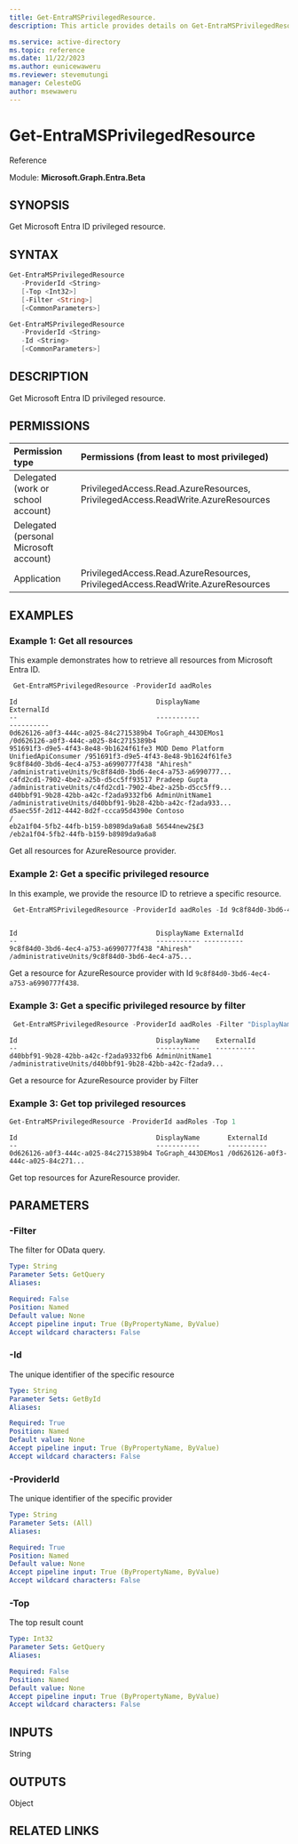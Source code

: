 ```yaml
---
title: Get-EntraMSPrivilegedResource.
description: This article provides details on Get-EntraMSPrivilegedResource command.

ms.service: active-directory
ms.topic: reference
ms.date: 11/22/2023
ms.author: eunicewaweru
ms.reviewer: stevemutungi
manager: CelesteDG
author: msewaweru
---
```


# Get-EntraMSPrivilegedResource

Reference

Module: **Microsoft.Graph.Entra.Beta**

## SYNOPSIS

Get Microsoft Entra ID privileged resource.

## SYNTAX

```powershell
Get-EntraMSPrivilegedResource
   -ProviderId <String>
   [-Top <Int32>]
   [-Filter <String>]
   [<CommonParameters>]
```

```powershell
Get-EntraMSPrivilegedResource
   -ProviderId <String>
   -Id <String>
   [<CommonParameters>]
```

## DESCRIPTION  
  
Get Microsoft Entra ID privileged resource.

## PERMISSIONS

|Permission type      | Permissions (from least to most privileged)              |
|:--------------------|:---------------------------------------------------------|
|Delegated (work or school account) | PrivilegedAccess.Read.AzureResources, PrivilegedAccess.ReadWrite.AzureResources    |
|Delegated (personal Microsoft account) |     |
|Application | PrivilegedAccess.Read.AzureResources, PrivilegedAccess.ReadWrite.AzureResources |

## EXAMPLES

### Example 1: Get all resources

This example demonstrates how to retrieve all resources from Microsoft Entra ID.

```powershell
 Get-EntraMSPrivilegedResource -ProviderId aadRoles
```

```Output
Id                                   DisplayName                          ExternalId
--                                   -----------                          ----------
0d626126-a0f3-444c-a025-84c2715389b4 ToGraph_443DEMos1                    /0d626126-a0f3-444c-a025-84c2715389b4
951691f3-d9e5-4f43-8e48-9b1624f61fe3 MOD Demo Platform UnifiedApiConsumer /951691f3-d9e5-4f43-8e48-9b1624f61fe3
9c8f84d0-3bd6-4ec4-a753-a6990777f438 "Ahiresh"                            /administrativeUnits/9c8f84d0-3bd6-4ec4-a753-a6990777...
c4fd2cd1-7902-4be2-a25b-d5cc5ff93517 Pradeep Gupta                        /administrativeUnits/c4fd2cd1-7902-4be2-a25b-d5cc5ff9...
d40bbf91-9b28-42bb-a42c-f2ada9332fb6 AdminUnitName1                       /administrativeUnits/d40bbf91-9b28-42bb-a42c-f2ada933...
d5aec55f-2d12-4442-8d2f-ccca95d4390e Contoso                              /
eb2a1f04-5fb2-44fb-b159-b8989da9a6a8 56544new2$£3                         /eb2a1f04-5fb2-44fb-b159-b8989da9a6a8
```

Get all resources for AzureResource provider.

### Example 2: Get a specific privileged resource

In this example, we provide the resource ID to retrieve a specific resource.

```powershell
 Get-EntraMSPrivilegedResource -ProviderId aadRoles -Id 9c8f84d0-3bd6-4ec4-a753-a6990777f438
```

```Output

Id                                   DisplayName ExternalId
--                                   ----------- ----------
9c8f84d0-3bd6-4ec4-a753-a6990777f438 "Ahiresh"   /administrativeUnits/9c8f84d0-3bd6-4ec4-a75...
```

Get a resource for AzureResource provider with Id `9c8f84d0-3bd6-4ec4-a753-a6990777f438`.

### Example 3: Get a specific privileged resource by filter

```powershell
 Get-EntraMSPrivilegedResource -ProviderId aadRoles -Filter "DisplayName eq 'AdminUnitName1'"
```

```Output
Id                                   DisplayName    ExternalId
--                                   -----------    ----------
d40bbf91-9b28-42bb-a42c-f2ada9332fb6 AdminUnitName1 /administrativeUnits/d40bbf91-9b28-42bb-a42c-f2ada9...
```

Get a resource for AzureResource provider by Filter

### Example 3: Get top privileged resources

```powershell
Get-EntraMSPrivilegedResource -ProviderId aadRoles -Top 1
```

```output
Id                                   DisplayName       ExternalId
--                                   -----------       ----------
0d626126-a0f3-444c-a025-84c2715389b4 ToGraph_443DEMos1 /0d626126-a0f3-444c-a025-84c271...
```

Get top resources for AzureResource provider.

## PARAMETERS

### -Filter

The filter for OData query.

```yaml
Type: String
Parameter Sets: GetQuery
Aliases:

Required: False
Position: Named
Default value: None
Accept pipeline input: True (ByPropertyName, ByValue)
Accept wildcard characters: False
```

### -Id

The unique identifier of the specific resource

```yaml
Type: String
Parameter Sets: GetById
Aliases:

Required: True
Position: Named
Default value: None
Accept pipeline input: True (ByPropertyName, ByValue)
Accept wildcard characters: False
```

### -ProviderId

The unique identifier of the specific provider

```yaml
Type: String
Parameter Sets: (All)
Aliases:

Required: True
Position: Named
Default value: None
Accept pipeline input: True (ByPropertyName, ByValue)
Accept wildcard characters: False
```

### -Top

The top result count

```yaml
Type: Int32
Parameter Sets: GetQuery
Aliases:

Required: False
Position: Named
Default value: None
Accept pipeline input: True (ByPropertyName, ByValue)
Accept wildcard characters: False
```

## INPUTS

String

## OUTPUTS

Object

## RELATED LINKS

